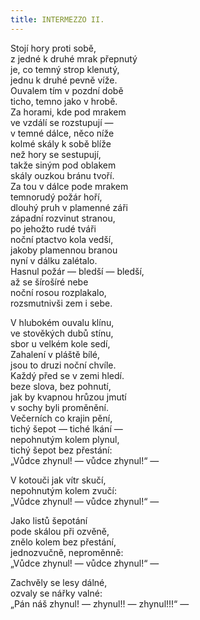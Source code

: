 ```yaml
---
title: INTERMEZZO II.
---
```


Stojí hory proti sobě,  
z jedné k druhé mrak přepnutý  
je, co temný strop klenutý,  
jednu k druhé pevně víže.  
Ouvalem tím v pozdní době  
ticho, temno jako v hrobě.  
Za horami, kde pod mrakem  
ve vzdálí se rozstupují ―  
v temné dálce, něco níže  
kolmé skály k sobě blíže  
než hory se sestupují,  
takže siným pod oblakem  
skály ouzkou bránu tvoří.  
Za tou v dálce pode mrakem  
temnorudý požár hoří,  
dlouhý pruh v plamenné záři  
západní rozvinut stranou,  
po jehožto rudé tváři  
noční ptactvo kola vedší,  
jakoby plamennou branou  
nyní v dálku zalétalo.  
Hasnul požár ― bledší ― bledší,  
až se šírošíré nebe  
noční rosou rozplakalo,  
rozsmutnivši zem i sebe.

V hlubokém ouvalu klínu,  
ve stověkých dubů stínu,  
sbor u velkém kole sedí,  
Zahalení v pláště bílé,  
jsou to druzi noční chvíle.  
Každý před se v zemi hledí.  
beze slova, bez pohnutí,  
jak by kvapnou hrůzou jmutí  
v sochy byli proměnění.  
Večerních co krajin pění,  
tichý šepot ― tiché lkání ―  
nepohnutým kolem plynul,  
tichý šepot bez přestání:  
„Vůdce zhynul! ― vůdce zhynul!“ ―

V kotouči jak vítr skučí,  
nepohnutým kolem zvučí:  
„Vůdce zhynul! ― vůdce zhynul!“ ―

Jako listů šepotání  
pode skálou při ozvěně,  
znělo kolem bez přestání,  
jednozvučně, neproměnně:  
„Vůdce zhynul! ― vůdce zhynul!“ ―

Zachvěly se lesy dálné,  
ozvaly se nářky valné:  
„Pán náš zhynul! ― zhynul!! ― zhynul!!!“ ―
